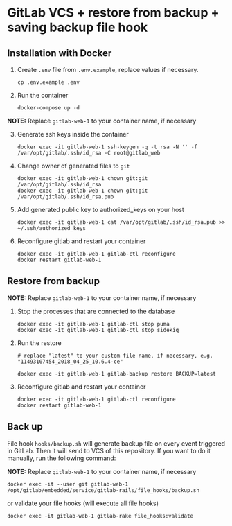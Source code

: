 # GitLab VCS + restore from backup + saving backup file hook

## Installation with Docker

1. Create `.env` file from `.env.example`, replace values if necessary.
   ```shell
   cp .env.example .env
   ```
2. Run the container
   ```shell
   docker-compose up -d
   ```
**NOTE:**
Replace `gitlab-web-1` to your container name, if necessary

3. Generate ssh keys inside the container
   ```shell
   docker exec -it gitlab-web-1 ssh-keygen -q -t rsa -N '' -f /var/opt/gitlab/.ssh/id_rsa -C root@gitlab_web
   ```
   
4. Change owner of generated files to `git`
   ```shell
   docker exec -it gitlab-web-1 chown git:git /var/opt/gitlab/.ssh/id_rsa
   docker exec -it gitlab-web-1 chown git:git /var/opt/gitlab/.ssh/id_rsa.pub
   ```
5. Add generated public key to authorized_keys on your host
   ```shell
   docker exec -it gitlab-web-1 cat /var/opt/gitlab/.ssh/id_rsa.pub >> ~/.ssh/authorized_keys
   ```
   
6. Reconfigure gitlab and restart your container

   ```shell
   docker exec -it gitlab-web-1 gitlab-ctl reconfigure
   docker restart gitlab-web-1
   ```

## Restore from backup

**NOTE:**
Replace `gitlab-web-1` to your container name, if necessary

1. Stop the processes that are connected to the database 
   ```shell
   docker exec -it gitlab-web-1 gitlab-ctl stop puma
   docker exec -it gitlab-web-1 gitlab-ctl stop sidekiq
   ```
2. Run the restore
   ```shell
   # replace "latest" to your custom file name, if necessary, e.g. "11493107454_2018_04_25_10.6.4-ce"
   
   docker exec -it gitlab-web-1 gitlab-backup restore BACKUP=latest
   ```
3. Reconfigure gitlab and restart your container

   ```shell
   docker exec -it gitlab-web-1 gitlab-ctl reconfigure
   docker restart gitlab-web-1
   ```

## Back up

File hook `hooks/backup.sh` will generate backup file on every event triggered in GitLab. Then it will send to VCS of this repository. If you want to do it manually, run the following command:

**NOTE:**
Replace `gitlab-web-1` to your container name, if necessary
```shell
docker exec -it --user git gitlab-web-1 /opt/gitlab/embedded/service/gitlab-rails/file_hooks/backup.sh
```
or validate your file hooks (will execute all file hooks)

```shell
docker exec -it gitlab-web-1 gitlab-rake file_hooks:validate
```
